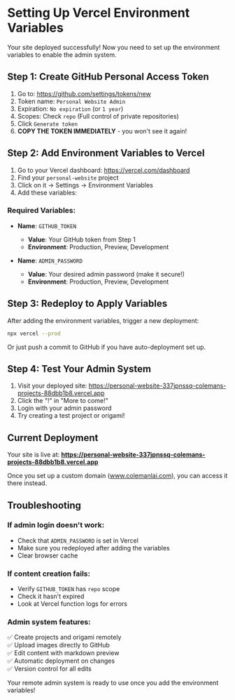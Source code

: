 # Setting Up Vercel Environment Variables

Your site deployed successfully! Now you need to set up the environment variables to enable the admin system.

## Step 1: Create GitHub Personal Access Token

1. Go to: https://github.com/settings/tokens/new
2. Token name: `Personal Website Admin`
3. Expiration: `No expiration` (or `1 year`)
4. Scopes: Check `repo` (Full control of private repositories)
5. Click `Generate token`
6. **COPY THE TOKEN IMMEDIATELY** - you won't see it again!

## Step 2: Add Environment Variables to Vercel

1. Go to your Vercel dashboard: https://vercel.com/dashboard
2. Find your `personal-website` project
3. Click on it → Settings → Environment Variables
4. Add these variables:

### Required Variables:
- **Name**: `GITHUB_TOKEN`
  - **Value**: Your GitHub token from Step 1
  - **Environment**: Production, Preview, Development

- **Name**: `ADMIN_PASSWORD` 
  - **Value**: Your desired admin password (make it secure!)
  - **Environment**: Production, Preview, Development

## Step 3: Redeploy to Apply Variables

After adding the environment variables, trigger a new deployment:

```bash
npx vercel --prod
```

Or just push a commit to GitHub if you have auto-deployment set up.

## Step 4: Test Your Admin System

1. Visit your deployed site: https://personal-website-337jpnssq-colemans-projects-88dbb1b8.vercel.app
2. Click the "!" in "More to come!"
3. Login with your admin password
4. Try creating a test project or origami!

## Current Deployment

Your site is live at:
**https://personal-website-337jpnssq-colemans-projects-88dbb1b8.vercel.app**

Once you set up a custom domain (www.colemanlai.com), you can access it there instead.

## Troubleshooting

### If admin login doesn't work:
- Check that `ADMIN_PASSWORD` is set in Vercel
- Make sure you redeployed after adding the variables
- Clear browser cache

### If content creation fails:
- Verify `GITHUB_TOKEN` has `repo` scope
- Check it hasn't expired
- Look at Vercel function logs for errors

### Admin system features:
✅ Create projects and origami remotely  
✅ Upload images directly to GitHub  
✅ Edit content with markdown preview  
✅ Automatic deployment on changes  
✅ Version control for all edits  

Your remote admin system is ready to use once you add the environment variables!

